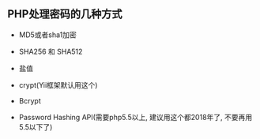 ## PHP处理密码的几种方式

* MD5或者sha1加密

* SHA256 和 SHA512

* 盐值

* crypt(Yii框架默认用这个)

* Bcrypt

* Password Hashing API(需要php5.5以上, 建议用这个都2018年了, 不要再用5.5以下了)
